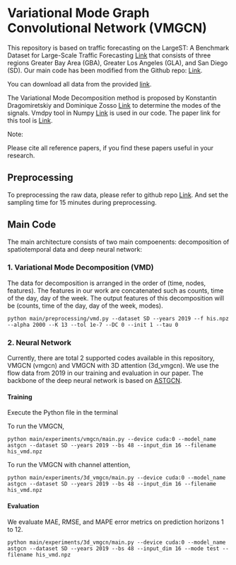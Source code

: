 # Variational Mode Graph Convolutional Network (VMGCN) 
This repository is based on traffic forecasting on the LargeST: A Benchmark Dataset for Large-Scale Traffic Forecasting [Link](https://proceedings.neurips.cc/paper_files/paper/2023/file/ee57cd73a76bd927ffca3dda1dc3b9d4-Paper-Datasets_and_Benchmarks.pdf) that consists of three regions Greater Bay Area (GBA), Greater Los Angeles (GLA), and San Diego (SD). Our main code has been modified from the Github repo: [Link](https://github.com/liuxu77/LargeST). 

You can download all data from the provided [link](https://www.kaggle.com/datasets/liuxu77/largest).

The Variational Mode Decomposition method is proposed by Konstantin Dragomiretskiy and Dominique Zosso  [Link](https://ieeexplore.ieee.org/document/6655981) to determine the modes of the signals. Vmdpy tool in Numpy [Link](https://github.com/vrcarva/vmdpy) is used in our code. The paper link for this tool is [Link](https://www.sciencedirect.com/science/article/pii/S1746809420302299?via%3Dihub).

Note:

Please cite all reference papers, if you find these papers useful in your research.

## Preprocessing 
To preprocessing the raw data, please refer to github repo [Link](https://github.com/liuxu77/LargeST). And set the sampling time for 15 minutes during preprocessing.
## Main Code
The main architecture consists of two main compoenents: decomposition of spatiotemporal data and deep neural network:

### 1. Variational Mode Decomposition (VMD)
The data for decomposition is arranged in the order of (time, nodes, features). The features in our work are concatenated such as counts, time of the day, day of the week. The output features of this decomposition will be (counts, time of the day, day of the week, modes). 
```
python main/preprocessing/vmd.py --dataset SD --years 2019 --f his.npz --alpha 2000 --K 13 --tol 1e-7 --DC 0 --init 1 --tau 0
```
### 2. Neural Network 
Currently, there are total 2 supported codes available in this repository, VMGCN (vmgcn) and VMGCN with 3D attention (3d_vmgcn). We use the flow data from 2019 in our training and evaluation in our paper.  The backbone of the deep neural network is based on [ASTGCN](https://github.com/guoshnBJTU/ASTGCN-2019-pytorch).

#### Training 


Execute the Python file in the terminal

To run the VMGCN,
```
python main/experiments/vmgcn/main.py --device cuda:0 --model_name astgcn --dataset SD --years 2019 --bs 48 --input_dim 16 --filename his_vmd.npz
```

To run the VMGCN with channel attention,
```
python main/experiments/3d_vmgcn/main.py --device cuda:0 --model_name astgcn --dataset SD --years 2019 --bs 48 --input_dim 16 --filename his_vmd.npz
```
#### Evaluation
We evaluate MAE, RMSE, and MAPE error metrics on prediction horizons 1 to 12. 

```
python main/experiments/3d_vmgcn/main.py --device cuda:0 --model_name astgcn --dataset SD --years 2019 --bs 48 --input_dim 16 --mode test --filename his_vmd.npz
```

